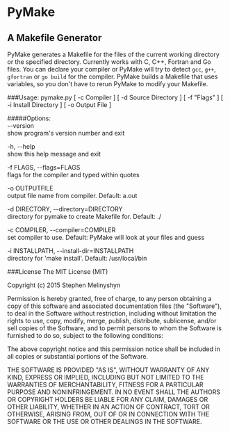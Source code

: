 # PyMake
## A Makefile Generator 

PyMake generates a Makefile for the files of the current working directory or the specified directory. Currently works with C, C++, Fortran and Go files. You can declare your compiler or PyMake will try to detect `gcc`, `g++`, `gfortran` or `go build` for the compiler.  PyMake builds a Makefile that uses variables, so you don't have to rerun PyMake to modify your Makefile.


###Usage: pymake.py [ -c Compiler ] [ -d Source Directory ] [ -f "Flags" ] [ -i Install Directory ] [ -o Output File ] 

#####Options:  
--version  
show program's version number and exit  

-h, --help  
show this help message and exit   

-f FLAGS, --flags=FLAGS  
flags for the compiler and typed within quotes  

-o OUTPUTFILE  
output file name from compiler. Default: a.out  

-d DIRECTORY, --directory=DIRECTORY  
  directory for pymake to create Makefile for. Default: ./  

-c COMPILER, --compiler=COMPILER  
  set compiler to use. Default: PyMake will look at your files and guess  

-i INSTALLPATH, --install-dir=INSTALLPATH  
directory for 'make install'. Default: /usr/local/bin  


###License 
The MIT License (MIT)

Copyright (c)  2015 Stephen Melinyshyn

Permission is hereby granted, free of charge, to any person obtaining a copy
of this software and associated documentation files (the "Software"), to deal
in the Software without restriction, including without limitation the rights
to use, copy, modify, merge, publish, distribute, sublicense, and/or sell
copies of the Software, and to permit persons to whom the Software is
furnished to do so, subject to the following conditions:

The above copyright notice and this permission notice shall be included in all
copies or substantial portions of the Software.

THE SOFTWARE IS PROVIDED "AS IS", WITHOUT WARRANTY OF ANY KIND, EXPRESS OR
IMPLIED, INCLUDING BUT NOT LIMITED TO THE WARRANTIES OF MERCHANTABILITY,
FITNESS FOR A PARTICULAR PURPOSE AND NONINFRINGEMENT. IN NO EVENT SHALL THE
AUTHORS OR COPYRIGHT HOLDERS BE LIABLE FOR ANY CLAIM, DAMAGES OR OTHER
LIABILITY, WHETHER IN AN ACTION OF CONTRACT, TORT OR OTHERWISE, ARISING FROM,
OUT OF OR IN CONNECTION WITH THE SOFTWARE OR THE USE OR OTHER DEALINGS IN THE
SOFTWARE.
  
  




